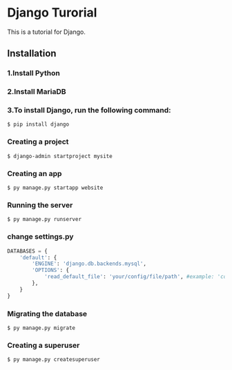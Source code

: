 # Django Turorial

This is a tutorial for Django.

## Installation

### 1.Install Python

### 2.Install MariaDB

### 3.To install Django, run the following command:

    $ pip install django

### Creating a project

    $ django-admin startproject mysite

### Creating an app

    $ py manage.py startapp website

### Running the server

    $ py manage.py runserver

### change settings.py

```python
DATABASES = {
    'default': {
        'ENGINE': 'django.db.backends.mysql',
        'OPTIONS': {
            'read_default_file': 'your/config/file/path', #example: 'config/my.cnf'
        },
    }
}
```

### Migrating the database
    $ py manage.py migrate

### Creating a superuser

    $ py manage.py createsuperuser
